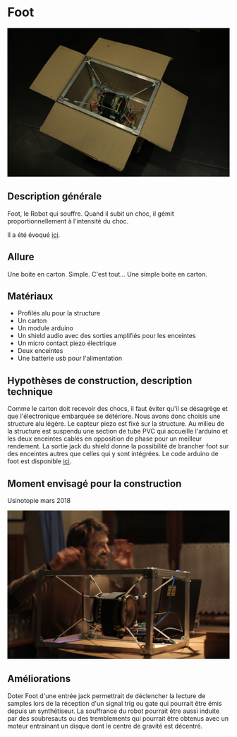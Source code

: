 # Foot
![](../../ressources/foot.JPG)
## Description générale

Foot, le Robot qui souffre. Quand il subit un choc, il gémit proportionnellement à l'intensité du choc.

Il a été évoqué [ici](../scenes/anthropomorphisme.md).

## Allure

Une boite en carton. Simple.
C'est tout...
Une simple boite en carton.

## Matériaux

- Profilés alu pour la structure
- Un carton
- Un module arduino
- Un shield audio avec des sorties amplifiés pour les enceintes 
- Un micro contact piezo électrique
- Deux enceintes
- Une batterie usb pour l'alimentation

## Hypothèses de construction, description technique

Comme le carton doit recevoir des chocs, il faut éviter qu'il se désagrège et que l'électronique embarquée se détériore. Nous avons donc choisis une structure alu légère. Le capteur piezo est fixé sur la structure. Au milieu de la structure est suspendu une section de tube PVC qui accueille l'arduino et les deux enceintes cablés en opposition de phase pour un meilleur rendement.
La sortie jack du shield donne la possibilité de brancher foot sur des enceintes autres que celles qui y sont intégrées.
Le code arduino de foot est disponible [ici](../../sources/arduino/foot).

## Moment envisagé pour la construction

Usinotopie mars 2018

![](../../ressources/foot_fabi.JPG)

## Améliorations

Doter Foot d'une entrée jack permettrait de déclencher la lecture de samples lors de la réception d'un signal trig ou gate qui pourrait être émis depuis un synthétiseur.
La souffrance du robot pourrait être aussi induite par des soubresauts ou des tremblements qui pourrait être obtenus avec un moteur entrainant un disque dont le centre de gravité est décentré.
